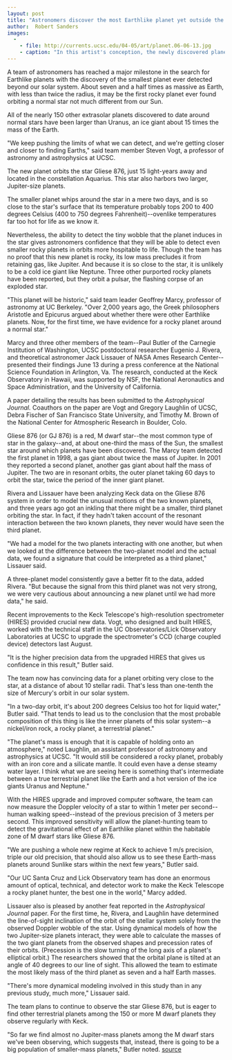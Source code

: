 ```yaml
---
layout: post
title: "Astronomers discover the most Earthlike planet yet outside the solar system"
author:  Robert Sanders
images:
  -
    - file: http://currents.ucsc.edu/04-05/art/planet.06-06-13.jpg
    - caption: "In this artist's conception, the newly discovered planet is shown as a hot, rocky, geologically active world glowing in the deep red light of its nearby parent star, the M dwarf Gliese 876. The heat and the reddish light are among the few things about the new planet that are certain; depending on the thickness and composition of its atmosphere--if any--it could range from being a barren, cratered ball of rock like Mercury or the Moon, to being a featureless, cloud-shrouded cueball like Venus. Photo: Trent Schindler, National Science Foundation"
---
```


A team of astronomers has reached a major milestone in the search for Earthlike planets with the discovery of the smallest planet ever detected beyond our solar system. About seven and a half times as massive as Earth, with less than twice the radius, it may be the first rocky planet ever found orbiting a normal star not much different from our Sun.

All of the nearly 150 other extrasolar planets discovered to date around normal stars have been larger than Uranus, an ice giant about 15 times the mass of the Earth.

"We keep pushing the limits of what we can detect, and we're getting closer and closer to finding Earths," said team member Steven Vogt, a professor of astronomy and astrophysics at UCSC.

The new planet orbits the star Gliese 876, just 15 light-years away and located in the constellation Aquarius. This star also harbors two larger, Jupiter-size planets.

The smaller planet whips around the star in a mere two days, and is so close to the star's surface that its temperature probably tops 200 to 400 degrees Celsius (400 to 750 degrees Fahrenheit)--ovenlike temperatures far too hot for life as we know it.

Nevertheless, the ability to detect the tiny wobble that the planet induces in the star gives astronomers confidence that they will be able to detect even smaller rocky planets in orbits more hospitable to life. Though the team has no proof that this new planet is rocky, its low mass precludes it from retaining gas, like Jupiter. And because it is so close to the star, it is unlikely to be a cold ice giant like Neptune. Three other purported rocky planets have been reported, but they orbit a pulsar, the flashing corpse of an exploded star.

"This planet will be historic," said team leader Geoffrey Marcy, professor of astronomy at UC Berkeley. "Over 2,000 years ago, the Greek philosophers Aristotle and Epicurus argued about whether there were other Earthlike planets. Now, for the first time, we have evidence for a rocky planet around a normal star."

Marcy and three other members of the team--Paul Butler of the Carnegie Institution of Washington, UCSC postdoctoral researcher Eugenio J. Rivera, and theoretical astronomer Jack Lissauer of NASA Ames Research Center--presented their findings June 13 during a press conference at the National Science Foundation in Arlington, Va. The research, conducted at the Keck Observatory in Hawaii, was supported by NSF, the National Aeronautics and Space Administration, and the University of California.

A paper detailing the results has been submitted to the _Astrophysical Journal._ Coauthors on the paper are Vogt and Gregory Laughlin of UCSC, Debra Fischer of San Francisco State University, and Timothy M. Brown of the National Center for Atmospheric Research in Boulder, Colo.

Gliese 876 (or GJ 876) is a red, M dwarf star--the most common type of star in the galaxy--and, at about one-third the mass of the Sun, the smallest star around which planets have been discovered. The Marcy team detected the first planet in 1998, a gas giant about twice the mass of Jupiter. In 2001 they reported a second planet, another gas giant about half the mass of Jupiter. The two are in resonant orbits, the outer planet taking 60 days to orbit the star, twice the period of the inner giant planet.

Rivera and Lissauer have been analyzing Keck data on the Gliese 876 system in order to model the unusual motions of the two known planets, and three years ago got an inkling that there might be a smaller, third planet orbiting the star. In fact, if they hadn't taken account of the resonant interaction between the two known planets, they never would have seen the third planet.

"We had a model for the two planets interacting with one another, but when we looked at the difference between the two-planet model and the actual data, we found a signature that could be interpreted as a third planet," Lissauer said.

A three-planet model consistently gave a better fit to the data, added Rivera. "But because the signal from this third planet was not very strong, we were very cautious about announcing a new planet until we had more data," he said.

Recent improvements to the Keck Telescope's high-resolution spectrometer (HIRES) provided crucial new data. Vogt, who designed and built HIRES, worked with the technical staff in the UC Observatories/Lick Observatory Laboratories at UCSC to upgrade the spectrometer's CCD (charge coupled device) detectors last August.

"It is the higher precision data from the upgraded HIRES that gives us confidence in this result," Butler said.

The team now has convincing data for a planet orbiting very close to the star, at a distance of about 10 stellar radii. That's less than one-tenth the size of Mercury's orbit in our solar system.

"In a two-day orbit, it's about 200 degrees Celsius too hot for liquid water," Butler said. "That tends to lead us to the conclusion that the most probable composition of this thing is like the inner planets of this solar system--a nickel/iron rock, a rocky planet, a terrestrial planet."

"The planet's mass is enough that it is capable of holding onto an atmosphere," noted Laughlin, an assistant professor of astronomy and astrophysics at UCSC. "It would still be considered a rocky planet, probably with an iron core and a silicate mantle. It could even have a dense steamy water layer. I think what we are seeing here is something that's intermediate between a true terrestrial planet like the Earth and a hot version of the ice giants Uranus and Neptune."

With the HIRES upgrade and improved computer software, the team can now measure the Doppler velocity of a star to within 1 meter per second--human walking speed--instead of the previous precision of 3 meters per second. This improved sensitivity will allow the planet-hunting team to detect the gravitational effect of an Earthlike planet within the habitable zone of M dwarf stars like Gliese 876.

"We are pushing a whole new regime at Keck to achieve 1 m/s precision, triple our old precision, that should also allow us to see these Earth-mass planets around Sunlike stars within the next few years," Butler said.

"Our UC Santa Cruz and Lick Observatory team has done an enormous amount of optical, technical, and detector work to make the Keck Telescope a rocky planet hunter, the best one in the world," Marcy added.

Lissauer also is pleased by another feat reported in the _Astrophysical Journal_ paper. For the first time, he, Rivera, and Laughlin have determined the line-of-sight inclination of the orbit of the stellar system solely from the observed Doppler wobble of the star. Using dynamical models of how the two Jupiter-size planets interact, they were able to calculate the masses of the two giant planets from the observed shapes and precession rates of their orbits. (Precession is the slow turning of the long axis of a planet's elliptical orbit.) The researchers showed that the orbital plane is tilted at an angle of 40 degrees to our line of sight. This allowed the team to estimate the most likely mass of the third planet as seven and a half Earth masses.

"There's more dynamical modeling involved in this study than in any previous study, much more," Lissauer said.

The team plans to continue to observe the star Gliese 876, but is eager to find other terrestrial planets among the 150 or more M dwarf planets they observe regularly with Keck.

"So far we find almost no Jupiter-mass planets among the M dwarf stars we've been observing, which suggests that, instead, there is going to be a big population of smaller-mass planets," Butler noted.
[source](http://www1.ucsc.edu/currents/04-05/06-13/planet.asp "Permalink to planet")
